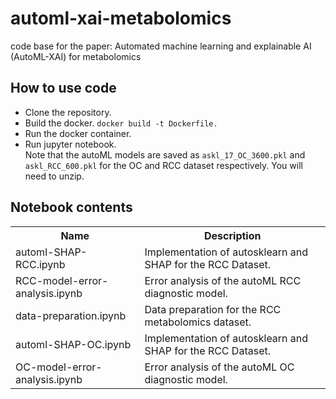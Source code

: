 # automl-xai-metabolomics
code base for the paper: Automated machine learning and explainable AI (AutoML-XAI) for metabolomics

## How to use code
- Clone the repository. <br>
- Build the docker. 
`docker build -t Dockerfile.`
- Run the docker container. 
- Run jupyter notebook. <br>
Note that the autoML models are saved as `askl_17_OC_3600.pkl` and `askl_RCC_600.pkl` for the OC and RCC dataset respectively. You will need to unzip. 

## Notebook contents
<table>
  <tr>
    <th>Name</th>
    <th>Description</th>
  </tr>
  <tr>
    <td>automl-SHAP-RCC.ipynb</td>
    <td>Implementation of autosklearn and SHAP for the RCC Dataset.</td>
  </tr>
  <tr>
    <td>RCC-model-error-analysis.ipynb</td>
    <td>Error analysis of the autoML RCC diagnostic model.</td>
  </tr>
   <tr>
    <td>data-preparation.ipynb</td>
    <td>Data preparation for the RCC metabolomics dataset.</td>
  </tr>
    <tr>
    <td>automl-SHAP-OC.ipynb</td>
    <td>Implementation of autosklearn and SHAP for the RCC Dataset.</td>
  </tr>
    <tr>
    <td>OC-model-error-analysis.ipynb</td>
    <td>Error analysis of the autoML OC diagnostic model.</td>
  </tr>
</table>
